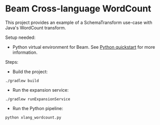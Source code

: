 # Beam Cross-language WordCount 
This project provides an example of a SchemaTransform use-case with Java's WordCount transform.

Setup needed:

- Python virtual environment for Beam. See [Python quickstart](https://beam.apache.org/get-started/quickstart-py/)
for more information.

Steps:
- Build the project:

`./gradlew build`

- Run the expansion service:

`./gradlew runExpansionService`

- Run the Python pipeline:

`python xlang_wordcount.py`